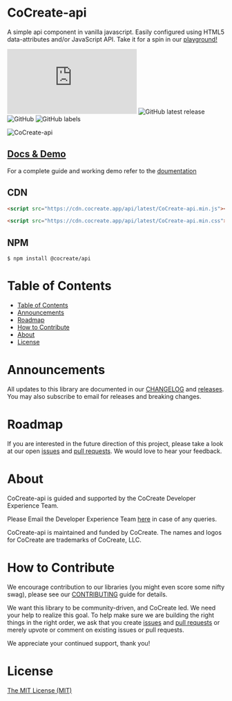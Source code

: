 # CoCreate-api

A simple api component in vanilla javascript. Easily configured using HTML5 data-attributes and/or JavaScript API. Take it for a spin in our [playground!](https://cocreate.app/docs/api)

![GitHub file size in bytes](https://img.shields.io/github/size/CoCreate-app/CoCreate-api/dist/CoCreate-api.min.js?label=minified%20size&style=for-the-badge)
![GitHub latest release](https://img.shields.io/github/v/release/CoCreate-app/CoCreate-api?style=for-the-badge)
![GitHub](https://img.shields.io/github/license/CoCreate-app/CoCreate-api?style=for-the-badge)
![GitHub labels](https://img.shields.io/github/labels/CoCreate-app/CoCreate-api/help%20wanted?style=for-the-badge)

![CoCreate-api](https://cdn.cocreate.app/docs/CoCreate-api.gif)

## [Docs & Demo](https://cocreate.app/docs/clone)

For a complete guide and working demo refer to the [doumentation](https://cocreate.app/docs/api)

## CDN

```html
<script src="https://cdn.cocreate.app/api/latest/CoCreate-api.min.js"></script>
```

```html
<script src="https://cdn.cocreate.app/api/latest/CoCreate-api.min.css"></script>
```

## NPM

```shell
$ npm install @cocreate/api
```

# Table of Contents

- [Table of Contents](#table-of-contents)
- [Announcements](#announcements)
- [Roadmap](#roadmap)
- [How to Contribute](#how-to-contribute)
- [About](#about)
- [License](#license)

<a name="announcements"></a>

# Announcements

All updates to this library are documented in our [CHANGELOG](https://github.com/CoCreate-app/CoCreate-api/blob/master/CHANGELOG.md) and [releases](https://github.com/CoCreate-app/CoCreate-api/releases). You may also subscribe to email for releases and breaking changes.

<a name="roadmap"></a>

# Roadmap

If you are interested in the future direction of this project, please take a look at our open [issues](https://github.com/CoCreate-app/CoCreate-api/issues) and [pull requests](https://github.com/CoCreate-app/CoCreate-api/pulls). We would love to hear your feedback.

<a name="about"></a>

# About

CoCreate-api is guided and supported by the CoCreate Developer Experience Team.

Please Email the Developer Experience Team [here](mailto:develop@cocreate.app) in case of any queries.

CoCreate-api is maintained and funded by CoCreate. The names and logos for CoCreate are trademarks of CoCreate, LLC.

<a name="contribute"></a>

# How to Contribute

We encourage contribution to our libraries (you might even score some nifty swag), please see our [CONTRIBUTING](https://github.com/CoCreate-app/CoCreate-api/blob/master/CONTRIBUTING.md) guide for details.

We want this library to be community-driven, and CoCreate led. We need your help to realize this goal. To help make sure we are building the right things in the right order, we ask that you create [issues](https://github.com/CoCreate-app/CoCreate-api/issues) and [pull requests](https://github.com/CoCreate-app/CoCreate-api/pulls) or merely upvote or comment on existing issues or pull requests.

We appreciate your continued support, thank you!

# License

[The MIT License (MIT)](https://github.com/CoCreate-app/CoCreate-api/blob/master/LICENSE)
